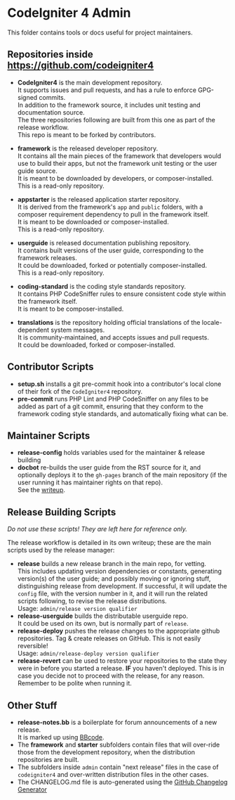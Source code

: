 # CodeIgniter 4 Admin

This folder contains tools or docs useful for project maintainers.

## Repositories inside https://github.com/codeigniter4

-   **CodeIgniter4** is the main development repository.  
    It supports issues and pull requests, and has a rule to enforce GPG-signed commits.  
    In addition to the framework source, it includes unit testing and documentation source.  
    The three repositories following are built from this one as part of the release workflow.  
    This repo is meant to be forked by contributors.

-   **framework** is the released developer repository.  
    It contains all the main pieces of the framework that developers would use to
    build their apps, but not the framework unit testing or the user guide source.  
    It is meant to be downloaded by developers, or composer-installed.  
    This is a read-only repository.
-   **appstarter** is the released application starter repository.  
    It is derived from the framework's `app` and `public` folders, with
    a composer requirement dependency to pull in the framework itself.  
    It is meant to be downloaded or composer-installed.  
    This is a read-only repository.
-   **userguide** is released documentation publishing repository.  
    It contains built versions of the user guide, corresponding to the
    framework releases.  
    It could be downloaded, forked or potentially composer-installed.  
    This is a read-only repository.

-   **coding-standard** is the coding style standards repository.  
    It contains PHP CodeSniffer rules to ensure consistent code style
    within the framework itself.  
    It is meant to be composer-installed.
-   **translations** is the repository holding official translations of
    the locale-dependent system messages.  
    It is community-maintained, and accepts issues and pull requests.  
    It could be downloaded, forked or composer-installed.

## Contributor Scripts

-   **setup.sh** installs a git pre-commit hook into a contributor's
    local clone of their fork of the `CodeIgniter4` repository.
-   **pre-commit** runs PHP Lint and PHP CodeSniffer on any files
    to be added as part of a git commit, ensuring that they conform to the
    framework coding style standards, and automatically fixing what can be.

## Maintainer Scripts

-   **release-config** holds variables used for the maintainer & release building
-   **docbot** re-builds the user guide from the RST source for it,
    and optionally deploys it to the `gh-pages` branch of the main
    repository (if the user running it has maintainer rights on that repo).  
    See the [writeup](./docbot.md).

## Release Building Scripts

*Do not use these scripts! They are left here for reference only.*

The release workflow is detailed in its own writeup; these are the main
scripts used by the release manager:

-   **release** builds a new release branch in the main repo, for vetting.  
    This includes updating version dependencies or constants,
    generating version(s) of the user guide; and possibly
    moving or ignoring stuff, distinguishing release from development.
    If successful, it will update the `config` file, with the version number
    in it, and it will run the related scripts following, to revise
    the release distributions.  
	Usage: `admin/release version qualifier`
-   **release-userguide** builds the distributable userguide repo.  
    It could be used on its own, but is normally part of `release`.
-   **release-deploy** pushes the release changes to the appropriate github
    repositories. Tag & create releases on GitHub. This is not easily reversible!  
	Usage: `admin/release-deploy version qualifier`
-   **release-revert** can be used to restore your repositories to the state they
    were in before you started a release. **IF** you haven't deployed. 
    This is in case you decide not to proceed with the release, for any reason. 
    Remember to be polite when running it.


## Other Stuff

-   **release-notes.bb** is a boilerplate for forum announcements of a new release.  
    It is marked up using [BBcode](https://en.wikipedia.org/wiki/BBCode).
-   The **framework** and **starter** subfolders contain files that will over-ride
    those from the development repository, when the distribution repositories
    are built.
-   The subfolders inside `admin` contain "next release" files in the case of 
    `codeigniter4` and over-written distribution files in the other cases.
-   The CHANGELOG.md file is auto-generated using the [GitHub Changelog Generator](https://github.com/github-changelog-generator/github-changelog-generator)

